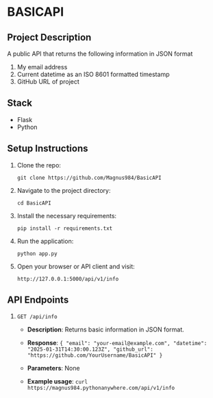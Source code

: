 # BASICAPI

## Project Description

A public API that returns the following information in JSON format

1. My email address
2. Current datetime as an ISO 8601 formatted timestamp
3. GitHub URL of project

## Stack

- Flask
- Python

## Setup Instructions

1. Clone the repo:

    ```git clone https://github.com/Magnus984/BasicAPI```

2. Navigate to the project directory:

    ```cd BasicAPI```

3. Install the necessary requirements:

    ```pip install -r requirements.txt```

4. Run the application:

    ```python app.py```

5. Open your browser or API client and visit:

    ```http://127.0.0.1:5000/api/v1/info```

## API Endpoints

1. `GET /api/info`
    - **Description**: Returns basic information in JSON format.

    - **Response**: `{ "email": "your-email@example.com", "datetime": "2025-01-31T14:30:00.123Z", "github_url": "https://github.com/YourUsername/BasicAPI" }`
    - **Parameters**: None
    - **Example usage**: `curl https://magnus984.pythonanywhere.com/api/v1/info`
